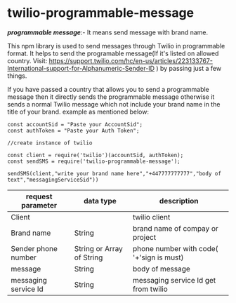 # twilio-programmable-message

***programmable message***:- It means send message with brand name.

This npm library is used to send messages through Twilio in programmable format. It helps to send the programable message(If it's listed on allowed country. Visit: https://support.twilio.com/hc/en-us/articles/223133767-International-support-for-Alphanumeric-Sender-ID ) by passing just a few things.

If you have passed a country that allows you to send a programmable message then it directly sends the programmable message otherwise it sends a normal Twilio message which not include your brand name in the title of your brand.
example as mentioned below:

```
const accountSid = "Paste your AccountSid"; 
const authToken = "Paste your Auth Token"; 

//create instance of twilio

const client = require('twilio')(accountSid, authToken);
const sendSMS = require('twilio-programmable-message');

sendSMS(client,"write your brand name here","+447777777777","body of text","messagingServiceSid"))

```
| request parameter     |data type                    | description                           |
| ---                   |---                          | ---                                   |
| Client                |                             | twilio client                         |
| Brand name            | String                      | brand name of compay or project       |
| Sender phone number   | String or Array of String   | phone number with code( '+'sign is must) |
| message               | String                      | body of message                       |
| messaging service Id  | String                      | messaging service Id get from twilio  |
